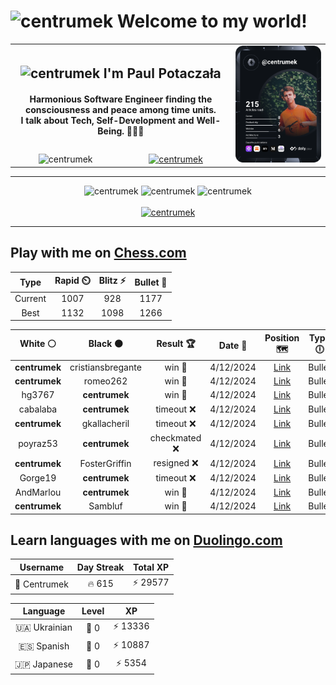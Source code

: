 <h1>
  <img
    src="https://emojis.slackmojis.com/emojis/images/1531849430/4246/blob-sunglasses.gif"
    width="30"
    alt="centrumek"
  />
  Welcome to my world!
</h1>

<table>
  <tbody>
    <tr>
      <td align="center" width="70%" colspan="2">
        <h2>
          <img
            src="https://raw.githubusercontent.com/MartinHeinz/MartinHeinz/master/wave.gif"
            width="30px"
            alt="centrumek"
          />
          I'm Paul Potaczała
        </h2>
        <h4>
          Harmonious Software Engineer finding the consciousness and peace among time units.
          <br/>
          I talk about Tech, Self-Development and Well-Being. 🌿🧘🚀
        </h4>
      </td>
      <td width="30%" rowspan="2">
        <a href="https://app.daily.dev/centrumek">
          <img
            src="./devcard.svg"
            alt="centrumek"
          />
        </a>
      </td>
    </tr>
    <tr align="center">
      <td>
        <img
          src="https://komarev.com/ghpvc/?username=centrumek&label=visitors&color=0e75b6&style=flat"
          alt="centrumek"
        >
      </td>
      <td>
        <a href="https://stackoverflow.com/users/14496012/centrumek">
          <img
            src="https://stackoverflow.com/users/flair/14496012.png?theme=dark"
            alt="centrumek"
          >
        </a>
      </td>
    </tr>
  </tbody>
</table>

---
<div align="center">
  <img 
    src="https://github-readme-stats.vercel.app/api?username=centrumek&show_icons=true&count_private=true&theme=dark&hide_border=true&hide=issues,contribs&bg_color=00000000"
    alt="centrumek"
  />
  <img
    src="https://github-readme-stats.vercel.app/api/top-langs/?username=centrumek&layout=compact&hide_border=true&theme=dark&bg_color=00000000&langs_count=6&exclude_repo=air-statistic-app"
    alt="centrumek"
  />
  <img 
    src="https://github-readme-streak-stats.herokuapp.com?user=centrumek&theme=dark&hide_border=true&background=FFFFFF00"
    alt="centrumek"
  />
  <br/>
  <br/>
  <a href="https://www.buymeacoffee.com/centrumek">
    <img
      src="https://cdn.buymeacoffee.com/buttons/v2/default-orange.png"
      height="50"
      width="210"
      alt="centrumek"
    />
  </a>
</div>

---

## Play with me on [Chess.com](https://www.chess.com/member/centrumek)

<div align="center">
<!--START_SECTION:chessStats-->
<!-- Automatically generated with https://github.com/Balastrong/chess-stats-action -->

| Type | Rapid ⏲️ | Blitz ⚡ | Bullet 🔫 |
|:---:|:---:|:---:|:---:|
| Current | 1007 | 928 | 1177 |
| Best | 1132 | 1098 | 1266 |

| White ⚪ | Black ⚫ | Result 🏆 | Date 📅 | Position 🗺️ | Type 🕕 |
|:---:|:---:|:---:|:---:|:---:|:---:|
| **centrumek** | cristiansbregante | win 🥇 | 4/12/2024 | <a href="http://www.ee.unb.ca/cgi-bin/tervo/fen.pl?select=r4rk1/p6p/5pp1/1p4P1/2b1q3/b2p4/P4QB1/1R1K3R b - -">Link</a> | Bullet |
| **centrumek** | romeo262 | win 🥇 | 4/12/2024 | <a href="http://www.ee.unb.ca/cgi-bin/tervo/fen.pl?select=8/p1k1r3/2p5/2R5/PP6/3B4/1KP5/8 b - -">Link</a> | Bullet |
| hg3767 | **centrumek** | win 🥇 | 4/12/2024 | <a href="http://www.ee.unb.ca/cgi-bin/tervo/fen.pl?select=8/1Q5p/6nP/k1N1Pp2/p2P2p1/P3p1P1/4B3/1Rr1K2R w K -">Link</a> | Bullet |
| cabalaba | **centrumek** | timeout ❌ | 4/12/2024 | <a href="http://www.ee.unb.ca/cgi-bin/tervo/fen.pl?select=8/2r3pp/5p2/4b1P1/4P3/3RK3/2k2P1P/5B2 b - -">Link</a> | Bullet |
| **centrumek** | gkallacheril | timeout ❌ | 4/12/2024 | <a href="http://www.ee.unb.ca/cgi-bin/tervo/fen.pl?select=1k6/1pp2pnp/1p3p2/8/1PP1r1KP/P7/2B5/8 w - -">Link</a> | Bullet |
| poyraz53 | **centrumek** | checkmated ❌ | 4/12/2024 | <a href="http://www.ee.unb.ca/cgi-bin/tervo/fen.pl?select=2r1kr2/p3Q3/2N3p1/3pBb1p/8/8/PPP2PPP/4R1K1 b - -">Link</a> | Bullet |
| **centrumek** | FosterGriffin | resigned ❌ | 4/12/2024 | <a href="http://www.ee.unb.ca/cgi-bin/tervo/fen.pl?select=6k1/1p3ppp/1B1r4/3P4/4P3/P2PK1P1/r5B1/8 w - -">Link</a> | Bullet |
| Gorge19 | **centrumek** | timeout ❌ | 4/12/2024 | <a href="http://www.ee.unb.ca/cgi-bin/tervo/fen.pl?select=8/1R3k2/5p2/4nP1p/6bP/1P6/PKP3r1/8 b - -">Link</a> | Bullet |
| AndMarlou | **centrumek** | win 🥇 | 4/12/2024 | <a href="http://www.ee.unb.ca/cgi-bin/tervo/fen.pl?select=4k3/p3n3/5r2/1pP3R1/1P1P4/7P/6P1/6K1 w - -">Link</a> | Bullet |
| **centrumek** | Sambluf | win 🥇 | 4/12/2024 | <a href="http://www.ee.unb.ca/cgi-bin/tervo/fen.pl?select=2r3rk/1R1n1qb1/Q1p4p/p1pnpPpP/P5P1/5P1B/5K2/3R4 b - -">Link</a> | Bullet |

<!--END_SECTION:chessStats-->
</div>

## Learn languages with me on [Duolingo.com](https://www.duolingo.com/profile/Centrumek)

<div align="center">
<!--START_SECTION:duolingoStats-->
<!-- Automatically generated with https://github.com/centrumek/duolingo-readme-stats-->

| Username | Day Streak | Total XP |
|:---:|:---:|:---:|
| 👤 Centrumek | 🔥 615 | ⚡ 29577 |

| Language | Level | XP |
|:---:|:---:|:---:|
| 🇺🇦 Ukrainian | 👑 0 | ⚡ 13336 |
| 🇪🇸 Spanish | 👑 0 | ⚡ 10887 |
| 🇯🇵 Japanese | 👑 0 | ⚡ 5354 |

<!--END_SECTION:duolingoStats-->
</div>
<!--
**centrumek/centrumek** is a ✨ _special_ ✨ repository because its `README.md` (this file) appears on your GitHub profile.

Here are some ideas to get you started:

- 🔭 I’m currently working on ...
- 🌱 I’m currently learning ...
- 👯 I’m looking to collaborate on ...
- 🤔 I’m looking for help with ...
- 💬 Ask me about ...
- 📫 How to reach me: ...
- 😄 Pronouns: ...
- ⚡ Fun fact: ...
-->
